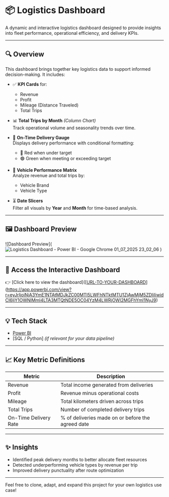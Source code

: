 # 📦 Logistics Dashboard

A dynamic and interactive logistics dashboard designed to provide insights into fleet performance, operational efficiency, and delivery KPIs.

---

## 🔍 Overview

This dashboard brings together key logistics data to support informed decision-making. It includes:

- ✅ **KPI Cards** for:
  - Revenue
  - Profit
  - Mileage (Distance Traveled)
  - Total Trips

- 📊 **Total Trips by Month** *(Column Chart)*  
  Track operational volume and seasonality trends over time.

- 🎯 **On-Time Delivery Gauge**  
  Displays delivery performance with conditional formatting:
  - 🔴 Red when under target
  - 🟢 Green when meeting or exceeding target

- 🚚 **Vehicle Performance Matrix**  
  Analyze revenue and total trips by:
  - Vehicle Brand
  - Vehicle Type

- ⏳ **Date Slicers**  
  Filter all visuals by **Year** and **Month** for time-based analysis.

---

## 🖼️ Dashboard Preview

![Dashboard Preview](![Logistics Dashboard - Power BI - Google Chrome 01_07_2025 23_02_06](https://github.com/user-attachments/assets/9e6874c9-4e1a-4469-bd7f-078ad0aa8838)
)


---

## 🔗 Access the Interactive Dashboard

👉 [Click here to view the dashboard]([[URL-TO-YOUR-DASHBOARD](https://app.powerbi.com/view?r=eyJrIjoiNjA3YmE1NTAtMDJkZC00MTI5LWFhNTktMTU1ZjAwMjM5ZDliIiwidCI6IjY1OWNlMmI4LTA3MTQtNDE5OC04YzM4LWRjOWI2MGFhYmI1NyJ9)](https://app.powerbi.com/view?r=eyJrIjoiNjA3YmE1NTAtMDJkZC00MTI5LWFhNTktMTU1ZjAwMjM5ZDliIiwidCI6IjY1OWNlMmI4LTA3MTQtNDE5OC04YzM4LWRjOWI2MGFhYmI1NyJ9)

---

## 💡 Tech Stack

- [Power BI](https://powerbi.microsoft.com/)
- [SQL / Python] *(if relevant for your data pipeline)*

---

## 📈 Key Metric Definitions

| Metric                | Description                                 |
|-----------------------|---------------------------------------------|
| Revenue               | Total income generated from deliveries      |
| Profit                | Revenue minus operational costs             |
| Mileage               | Total kilometers driven across trips        |
| Total Trips           | Number of completed delivery trips          |
| On-Time Delivery Rate | % of deliveries made on or before the agreed date |

---

## ✨ Insights

- Identified peak delivery months to better allocate fleet resources  
- Detected underperforming vehicle types by revenue per trip  
- Improved delivery punctuality after route optimization

---

Feel free to clone, adapt, and expand this project for your own logistics use case!
